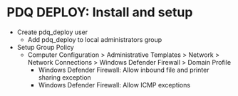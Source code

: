 # PDQ DEPLOY: Install and setup

* Create pdq_deploy user
    * Add pdq_deploy to local administrators group
* Setup Group Policy 
    * Computer Configuration > Administrative Templates > Network > Network Connections > Windows Defender Firewall > Domain Profile
        * Windows Defender Firewall: Allow inbound file and printer sharing exception
        * Windows Defender Firewall: Allow ICMP exceptions